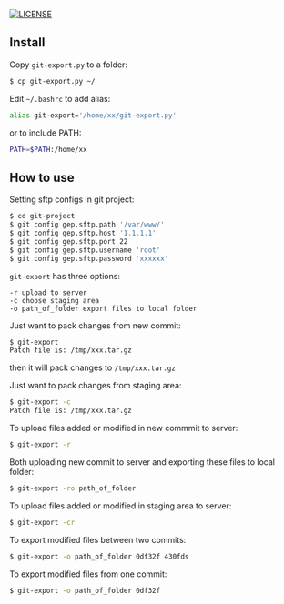 [![LICENSE](https://img.shields.io/badge/license-Anti%20996-blue.svg)](https://github.com/996icu/996.ICU/blob/master/LICENSE)

## Install

Copy `git-export.py` to a folder:

```sh
$ cp git-export.py ~/
```

Edit `~/.bashrc` to add alias:

```sh
alias git-export='/home/xx/git-export.py'
```

or to include PATH:

```sh
PATH=$PATH:/home/xx
```

## How to use

Setting sftp configs in git project:

```sh
$ cd git-project
$ git config gep.sftp.path '/var/www/'
$ git config gep.sftp.host '1.1.1.1'
$ git config gep.sftp.port 22
$ git config gep.sftp.username 'root'
$ git config gep.sftp.password 'xxxxxx'
```

`git-export` has three options:

```
-r upload to server
-c choose staging area
-o path_of_folder export files to local folder
```

Just want to pack changes from new commit:

```sh
$ git-export
Patch file is: /tmp/xxx.tar.gz
```

then it will pack changes to `/tmp/xxx.tar.gz`

Just want to pack changes from staging area:

```sh
$ git-export -c
Patch file is: /tmp/xxx.tar.gz
```

To upload files added or modified in new commmit to server:

```sh
$ git-export -r
```

Both uploading new commit to server and exporting these files to local folder:

```sh
$ git-export -ro path_of_folder
```

To upload files added or modified in staging area to server:

```sh
$ git-export -cr
```

To export modified files between two commits:

```sh
$ git-export -o path_of_folder 0df32f 430fds
```

To export modified files from one commit:

```sh
$ git-export -o path_of_folder 0df32f
```
